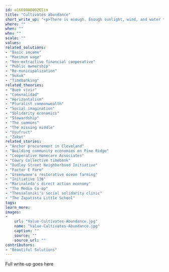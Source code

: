 ```yaml
---
id: a16E0000002QIin
title: "Cultivates abundance"
short_write_up: "<p>There is enough. Enough sunlight, wind, and water to nourish us and power our tools, enough roofs for everyone to sleep under one, enough work for everyone to have a livelihood, enough knowledge to keep teaching and learning forever. We start to believe there is not enough when we feel we need to own what could be shared, when we assign market value disconnected from use value, when those in power amass vast fortunes through stealing, hiding, and holding out of reach. A society that cultivates abundance does not treat human needs as something to be bought and sold, resists a culture that uses the perception of scarcity to obscure problems of distribution and discourage generosity, restores sovereignty, and operates on principles of solidarity and mutual aid.</p>"
where: ""
when: ""
who: ""
scale: ""
values:
related_solutions:
- "Basic income"
- "Maximum wage"
- "Non-extractive financial cooperative"
- "Public ownership"
- "Re-municipalization"
- "Sukuk"
- "Timebanking"
related_theories:
- "Buen vivir"
- "Comunalidad"
- "Horizontalism"
- "Pluralist commonwealth"
- "Social imagination"
- "Solidarity economics"
- "Stewardship"
- "The commons"
- "The missing middle"
- "Usufruct"
- "Zakat"
related_stories:
- "Anchor procurement in Cleveland"
- "Building community economies on Pine Ridge"
- "Cooperative Homecare Associates"
- "Cowry Collective timebank"
- "Dudley Street Neighborhood Initiative"
- "Factor E Farm"
- "Greenwave's restorative ocean farming"
- "Initiative 136"
- "Marinaleda's direct action economy"
- "The Media Co-op"
- "Thessaloniki's social solidarity clinic"
- "The Zapatista Little School"
tags:
learn_more:
images:
-
    url: "Value-Cultivates-Abundance.jpg"
    name: "Value-Cultivates-Abundance.jpg"
    caption: ""
    source: ""
    source_url: ""
contributors:
- "Beautiful Solutions"
---
```

Full write-up goes here
